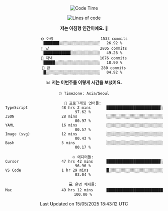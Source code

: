 <div align="center">

<br />

 <!--START_SECTION:waka-->
![Code Time](http://img.shields.io/badge/Code%20Time-4%2C607%20hrs%2043%20mins-blue)

![Lines of code](https://img.shields.io/badge/%EC%A0%80%EB%8A%94%20%EC%97%AC%ED%83%9C%EA%B9%8C%EC%A7%80%20-3.4%20million%20%EC%A4%84%EC%9D%98%20%EC%BD%94%EB%93%9C%EB%A5%BC%20%EC%9E%91%EC%84%B1%ED%96%88%EC%96%B4%EC%9A%94.-blue)

**저는 아침형 인간이에요. 🐤** 

```text
🌞 아침                     1533 commits        ███████░░░░░░░░░░░░░░░░░░   26.92 % 
🌆 낮　                     2805 commits        ████████████░░░░░░░░░░░░░   49.26 % 
🌃 저녁                     1076 commits        █████░░░░░░░░░░░░░░░░░░░░   18.90 % 
🌙 밤　                     280 commits         █░░░░░░░░░░░░░░░░░░░░░░░░   04.92 % 
```


📊 **저는 이번주를 이렇게 시간을 보냈어요.** 

```text
🕑︎ Timezone: Asia/Seoul

💬 프로그래밍 언어들: 
TypeScript               48 hrs 2 mins       ████████████████████████░   97.62 % 
JSON                     28 mins             ░░░░░░░░░░░░░░░░░░░░░░░░░   00.97 % 
YAML                     16 mins             ░░░░░░░░░░░░░░░░░░░░░░░░░   00.57 % 
Image (svg)              12 mins             ░░░░░░░░░░░░░░░░░░░░░░░░░   00.43 % 
Bash                     5 mins              ░░░░░░░░░░░░░░░░░░░░░░░░░   00.17 % 

🔥 에디터들: 
Cursor                   47 hrs 42 mins      ████████████████████████░   96.96 % 
VS Code                  1 hr 29 mins        █░░░░░░░░░░░░░░░░░░░░░░░░   03.04 % 

💻 운영 체제들: 
Mac                      49 hrs 12 mins      █████████████████████████   100.00 % 
```


 Last Updated on 15/05/2025 18:43:12 UTC
<!--END_SECTION:waka-->

</div>
